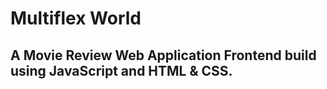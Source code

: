 # Multiflex World

## A Movie Review Web Application Frontend build using JavaScript and HTML & CSS.
